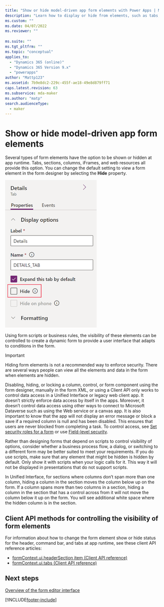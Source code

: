 ```yaml
---
title: "Show or hide model-driven app form elements with Power Apps | MicrosoftDocs"
description: "Learn how to display or hide from elements, such as tabs, sections, or columns"
ms.custom: ""
ms.date: 04/07/2022
ms.reviewer: ""

ms.suite: ""
ms.tgt_pltfrm: ""
ms.topic: "conceptual"
applies_to: 
  - "Dynamics 365 (online)"
  - "Dynamics 365 Version 9.x"
  - "powerapps"
author: "Mattp123"
ms.assetid: 7b9e8dc2-229c-455f-ae18-49e8d879ff71
caps.latest.revision: 63
ms.subservice: mda-maker
ms.author: "matp"
search.audienceType: 
  - maker
---
```

# Show or hide model-driven app form elements

Several types of form elements have the option to be shown or hidden at app runtime. Tabs, sections, columns, iFrames, and web resources all provide this option. You can change the default setting to view a form element in the form designer by selecting the **Hide** property.

<img src = "media/hide-property.png" alt = "Hide property for a tab on a form" width = "300" height = "481">

Using form scripts or business rules, the visibility of these elements can be controlled to create a dynamic form to provide a user interface that adapts to conditions in the form.  
  
> [!IMPORTANT]
> Hiding form elements is not a recommended way to enforce security. There are several ways people can view all the elements and data in the form when elements are hidden. 
>
> Disabling, hiding, or locking a column, control, or form component using the form designer, manually in the form XML, or using a Client API only works to control data access in a Unified Interface or legacy web client app. It doesn’t strictly enforce data access by itself in the apps. Moreover, it doesn’t control data access using other ways to connect to Microsoft Dataverse such as using the Web service or a canvas app. It is also important to know that the app will not display an error message or block a save if a required column is null and has been disabled. This ensures that users are never blocked from completing a task. To control access, see [Set security roles for a form](control-access-forms.md#set-security-roles-for-a-form) or use [Field-level security](/power-platform/admin/field-level-security).
  
Rather than designing forms that depend on scripts to control visibility of options, consider whether a business process flow, a dialog, or switching to a different form may be better suited to meet your requirements. If you do use scripts, make sure that any element that might be hidden is hidden by default. Only show it with scripts when your logic calls for it. This way it will not be displayed in presentations that do not support scripts.

In Unified Interface, for sections where columns don’t span more than one column, hiding a column in the section moves the column below up on the form. If a column spans more than two columns in a section, hiding a column in the section that has a control across from it will not move the column below it up on the form. You will see additional white space where the hidden column is in the section.

## Client API methods for controlling the visibility of form elements

For information about how to change the form element show or hide status for the header, command bar, and tabs at app runtime, see these client API reference articles:
- [formContext.ui.headerSection item (Client API reference)](../../developer/model-driven-apps/clientapi/reference/formContext-ui-headerSection.md)
- [formContext.ui.tabs (Client API reference)](../../developer/model-driven-apps/clientapi/reference/formContext-ui-tabs.md)

## Next steps

[Overview of the form editor interface](form-editor-user-interface-legacy.md)


[!INCLUDE[footer-include](../../includes/footer-banner.md)]
